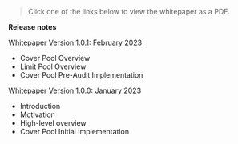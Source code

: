 > Click one of the links below to view the whitepaper as a PDF.

**Release notes**

[Whitepaper Version 1.0.1: February 2023](poolshark-1.0.1.pdf)

* Cover Pool Overview
* Limit Pool Overview
* Cover Pool Pre-Audit Implementation

[Whitepaper Version 1.0.0: January 2023](poolshark-1.0.0.pdf)

* Introduction
* Motivation
* High-level overview
* Cover Pool Initial Implementation